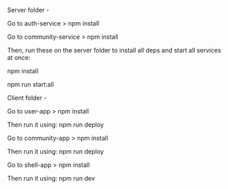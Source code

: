 Server folder - 

Go to auth-service > npm install

Go to community-service > npm install

Then, run these on the server folder to install all deps and start all services at once:

npm install

npm run start:all


Client folder - 

Go to user-app > npm install

Then run it using: npm run deploy

Go to community-app > npm install

Then run it using: npm run deploy

Go to shell-app > npm install

Then run it using: npm run dev

